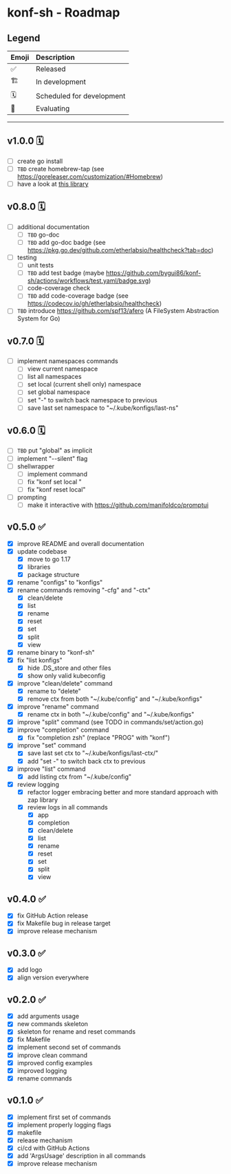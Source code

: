 
# konf-sh - Roadmap

## Legend

| Emoji | Description               |
|:------|:--------------------------|
| ✅     | Released                  |
| 🏗    | In development            |
| 🗓    | Scheduled for development | 
| 🧐    | Evaluating                |

---

## v1.0.0 🗓

- [ ] create go install
- [ ] `TBD` create homebrew-tap (see https://goreleaser.com/customization/#Homebrew)
- [ ] have a look at [this library](https://github.com/gkarthiks/k8s-discovery)

## v0.8.0 🗓

- [ ] additional documentation
    - [ ] `TBD` go-doc
    - [ ] `TBD` add go-doc badge (see https://pkg.go.dev/github.com/etherlabsio/healthcheck?tab=doc)
- [ ] testing
    - [ ] unit tests
    - [ ] `TBD` add test badge (maybe https://github.com/bygui86/konf-sh/actions/workflows/test.yaml/badge.svg)
    - [ ] code-coverage check
    - [ ] `TBD` add code-coverage badge (see https://codecov.io/gh/etherlabsio/healthcheck)
- [ ] `TBD` introduce https://github.com/spf13/afero (A FileSystem Abstraction System for Go)

## v0.7.0 🗓

- [ ] implement namespaces commands
  - [ ] view current namespace
  - [ ] list all namespaces
  - [ ] set local (current shell only) namespace
  - [ ] set global namespace
  - [ ] set "-" to switch back namespace to previous
  - [ ] save last set namespace to "~/.kube/konfigs/last-ns"

## v0.6.0 🗓

- [ ] `TBD` put "global" as implicit
- [ ] implement "--silent" flag
- [ ] shellwrapper
  - [ ] implement command
  - [ ] fix "konf set local <context>"
  - [ ] fix "konf reset local"
- [ ] prompting
  - [ ] make it interactive with https://github.com/manifoldco/promptui

## v0.5.0 ✅

- [x] improve README and overall documentation
- [x] update codebase
  - [x] move to go 1.17
  - [x] libraries
  - [x] package structure
- [x] rename "configs" to "konfigs"
- [x] rename commands removing "-cfg" and "-ctx"
  - [x] clean/delete
  - [x] list
  - [x] rename
  - [x] reset
  - [x] set
  - [x] split
  - [x] view
- [x] rename binary to "konf-sh"
- [x] fix "list konfigs"
    - [x] hide .DS_store and other files
    - [x] show only valid kubeconfig
- [x] improve "clean/delete" command
  - [x] rename to "delete"
  - [x] remove ctx from both "~/.kube/config" and "~/.kube/konfigs" 
- [x] improve "rename" command
  - [x] rename ctx in both "~/.kube/config" and "~/.kube/konfigs" 
- [x] improve "split" command (see TODO in commands/set/action.go)
- [x] improve "completion" command
  - [x] fix "completion zsh" (replace "PROG" with "konf")
- [x] improve "set" command
  - [x] save last set ctx to "~/.kube/konfigs/last-ctx/"
  - [x] add "set -" to switch back ctx to previous
- [x] improve "list" command
  - [x] add listing ctx from "~/.kube/config"
- [x] review logging
  - [x] refactor logger embracing better and more standard approach with zap library
  - [x] review logs in all commands
    - [x] app
    - [x] completion
    - [x] clean/delete
    - [x] list
    - [x] rename
    - [x] reset
    - [x] set
    - [x] split
    - [x] view

## v0.4.0 ✅

- [x] fix GitHub Action release
- [x] fix Makefile bug in release target
- [x] improve release mechanism

## v0.3.0 ✅

- [x] add logo
- [x] align version everywhere

## v0.2.0 ✅

- [x] add arguments usage
- [x] new commands skeleton
- [x] skeleton for rename and reset commands
- [x] fix Makefile
- [x] implement second set of commands
- [x] improve clean command
- [x] improved config examples
- [x] improved logging
- [x] rename commands

## v0.1.0 ✅

- [x] implement first set of commands
- [x] implement properly logging flags
- [x] makefile
- [x] release mechanism
- [x] ci/cd with GitHub Actions
- [x] add 'ArgsUsage' description in all commands
- [x] improve release mechanism
